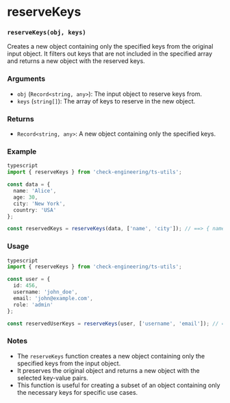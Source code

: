 # reserveKeys

### `reserveKeys(obj, keys)`

Creates a new object containing only the specified keys from the original input object. It filters out keys that are not included in the specified array and returns a new object with the reserved keys.

### Arguments

* `obj` (`Record<string, any>`): The input object to reserve keys from.
* `keys` (`string[]`): The array of keys to reserve in the new object.

### Returns

* `Record<string, any>`: A new object containing only the specified keys.

### Example

```typescript
typescript
import { reserveKeys } from 'check-engineering/ts-utils';

const data = {
  name: 'Alice',
  age: 30,
  city: 'New York',
  country: 'USA'
};

const reservedKeys = reserveKeys(data, ['name', 'city']); // ==> { name: 'Alice', city: 'New York' }
```

### Usage

```typescript
typescript
import { reserveKeys } from 'check-engineering/ts-utils';

const user = {
  id: 456,
  username: 'john_doe',
  email: 'john@example.com',
  role: 'admin'
};

const reservedUserKeys = reserveKeys(user, ['username', 'email']); // ==> { username: 'john_doe', email: 'john@example.com' }
```

### Notes

* The `reserveKeys` function creates a new object containing only the specified keys from the input object.
* It preserves the original object and returns a new object with the selected key-value pairs.
* This function is useful for creating a subset of an object containing only the necessary keys for specific use cases.
